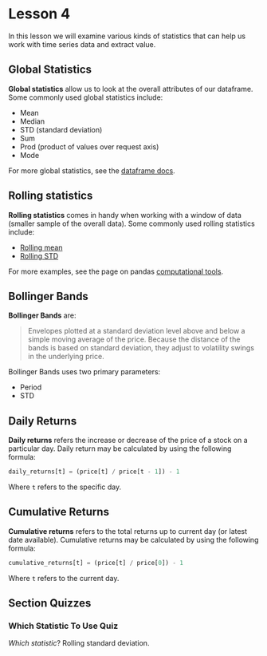 # Lesson 4

In this lesson we will examine various kinds of statistics that can help us work with time series data and extract value.

## Global Statistics

**Global statistics** allow us to look at the overall attributes of our dataframe. Some commonly used global statistics include:

- Mean
- Median
- STD (standard deviation)
- Sum
- Prod (product of values over request axis)
- Mode

For more global statistics, see the [dataframe docs](https://pandas.pydata.org/pandas-docs/stable/reference/frame.html).

## Rolling statistics

**Rolling statistics** comes in handy when working with a window of data (smaller sample of the overall data). Some commonly used rolling statistics include:

- [Rolling mean](https://pandas.pydata.org/pandas-docs/stable/reference/api/pandas.DataFrame.rolling.html)
- [Rolling STD](https://pandas.pydata.org/docs/reference/api/pandas.core.window.rolling.Rolling.std.html)

For more examples, see the page on pandas [computational tools](https://pandas.pydata.org/pandas-docs/stable/user_guide/computation.html).

## Bollinger Bands

**Bollinger Bands** are:

> Envelopes plotted at a standard deviation level above and below a simple moving average of the price. Because the distance of the bands is based on standard deviation, they adjust to volatility swings in the underlying price.

Bollinger Bands uses two primary parameters:

- Period
- STD

## Daily Returns

**Daily returns** refers the increase or decrease of the price of a stock on a particular day. Daily return may be calculated by using the following formula:

```python
daily_returns[t] = (price[t] / price[t - 1]) - 1
```

Where `t` refers to the specific day.

## Cumulative Returns

**Cumulative returns** refers to the total returns up to current day (or latest date available). Cumulative returns may be calculated by using the following formula:

```python
cumulative_returns[t] = (price[t] / price[0]) - 1
```

Where `t` refers to the current day.

## Section Quizzes

### Which Statistic To Use Quiz

_Which statistic_? Rolling standard deviation.
